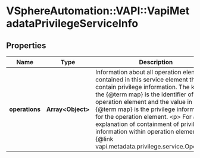 # VSphereAutomation::VAPI::VapiMetadataPrivilegeServiceInfo

## Properties
Name | Type | Description | Notes
------------ | ------------- | ------------- | -------------
**operations** | **Array&lt;Object&gt;** | Information about all operation elements contained in this service element that contain privilege information. The key in the {@term map} is the identifier of the operation element and the value in the {@term map} is the privilege information for the operation element. &lt;p&gt; For an explanation of containment of privilege information within operation elements, see {@link vapi.metadata.privilege.service.Operation}. | 


